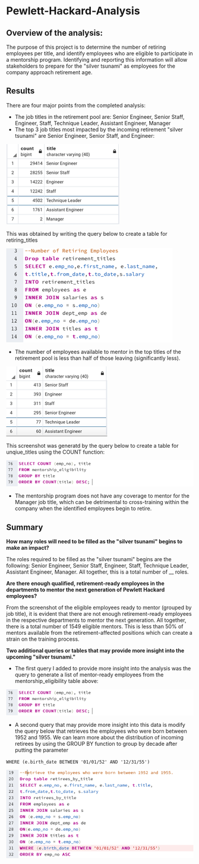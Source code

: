 # Pewlett-Hackard-Analysis

## Overview of the analysis:

The purpose of this project is to determine the number of retiring employees per title, and identify employees who are eligible to participate in a mentorship program. Identifying and reporting this information will allow stakeholders to prepare for the "silver tsunami" as employees for the company approach retirement age. 

## Results 

There are four major points from the completed analysis: 
- The job titles in the retirement pool are: Senior Engineer, Senior Staff, Engineer, Staff, Technique Leader, Assistant Engineer, Manager
- The top 3 job titles most impacted by the incoming retirement "silver tsunami" are Senior Engineer, Senior Staff, and Engineer: 

![image](https://github.com/NassimNatA/Pewlett-Hackard-Analysis/blob/main/Screen%20Shot%202020-10-04%20at%2010.49.56%20PM.png)

This was obtained by writing the query below to create a table for retiring_titles

![image](https://github.com/NassimNatA/Pewlett-Hackard-Analysis/blob/main/Screen%20Shot%202020-10-04%20at%2010.46.52%20PM.png)

- The number of employees available to mentor in the top titles of the retirement pool is less than half of those leaving (significantly less). 

![image](https://github.com/NassimNatA/Pewlett-Hackard-Analysis/blob/main/Screen%20Shot%202020-10-04%20at%2010.49.07%20PM.png)

This screenshot was generatd by the query below to create a table for unqiue_titles using the COUNT function: 

![image](https://github.com/NassimNatA/Pewlett-Hackard-Analysis/blob/main/Screen%20Shot%202020-10-04%20at%2011.07.31%20PM.png)


- The mentorship program does not have any coverage to mentor for the Manager job title, which can be detrimental to cross-training within the company when the identified employees begin to retire. 

## Summary 

**How many roles will need to be filled as the "silver tsunami" begins to make an impact?**

The roles required to be filled as the "silver tsunami" begins are the following: Senior Engineer, Senior Staff, Engineer, Staff, Technique Leader, Assistant Engineer, Manager. All together, this is a total number of __ roles. 

**Are there enough qualified, retirement-ready employees in the departments to mentor the next generation of Pewlett Hackard employees?**

From the screenshot of the eligible employees ready to mentor (grouped by job title), it is evident that there are not enough retirement-ready employees in the respective departments to mentor the next generation. All together, there is a total number of 1549 eligible mentors. This is less than 50% of mentors available from the retirement-affected positions which can create a strain on the training process.

**Two additional queries or tables that may provide more insight into the upcoming "silver tsunami."**

- The first query I added to provide more insight into the analysis was the query to generate a list of mentor-ready employees from the mentorship_eligibility table above: 

![image](https://github.com/NassimNatA/Pewlett-Hackard-Analysis/blob/main/Screen%20Shot%202020-10-04%20at%2011.07.31%20PM.png)

- A second query that may provide more insight into this data is modify the query below that retrieves the employees who were born between 1952 and 1955. We can learn more about the distribution of incoming retirees by using the GROUP BY function to group by decade after putting the parameter 

``WHERE (e.birth_date BETWEEN '01/01/52' AND '12/31/55')``

![image](https://github.com/NassimNatA/Pewlett-Hackard-Analysis/blob/main/Screen%20Shot%202020-10-04%20at%2010.47.49%20PM.png)
